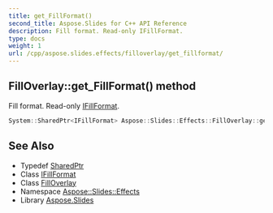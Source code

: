 ```yaml
---
title: get_FillFormat()
second_title: Aspose.Slides for C++ API Reference
description: Fill format. Read-only IFillFormat.
type: docs
weight: 1
url: /cpp/aspose.slides.effects/filloverlay/get_fillformat/
---
```

## FillOverlay::get_FillFormat() method


Fill format. Read-only [IFillFormat](../../../aspose.slides/ifillformat/).

```cpp
System::SharedPtr<IFillFormat> Aspose::Slides::Effects::FillOverlay::get_FillFormat() override
```

## See Also

* Typedef [SharedPtr](../../system/sharedptr/)
* Class [IFillFormat](../../aspose.slides/ifillformat/)
* Class [FillOverlay](./)
* Namespace [Aspose::Slides::Effects](../)
* Library [Aspose.Slides](../../)